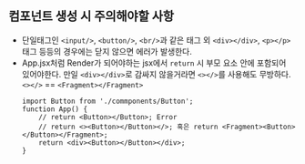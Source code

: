 ## 컴포넌트 생성 시 주의해야할 사항
- 단일태그인 `<input/>`, `<button/>`, `<br/>`과 같은 태그 외 `<div></div>`, `<p></p>` 태그 등등의 경우에는 닫지 않으면 에러가 발생한다.
- App.jsx처럼 Render가 되어야하는 jsx에서 `return` 시 부모 요소 안에 포함되어 있어야한다.
  만일 `<div></div>`로 감싸지 않을거라면 `<></>`를 사용해도 무방하다. `<></>` == `<Fragment></Fragment>`
  ```
  import Button from './commponents/Button';
  function App() {
      // return <Button></Button>; Error
      // return <><Button></Button></>; 혹은 return <Fragment><Button></Button></Fragment>;
      return <div><Button></Button></div>;
  }
  ```
